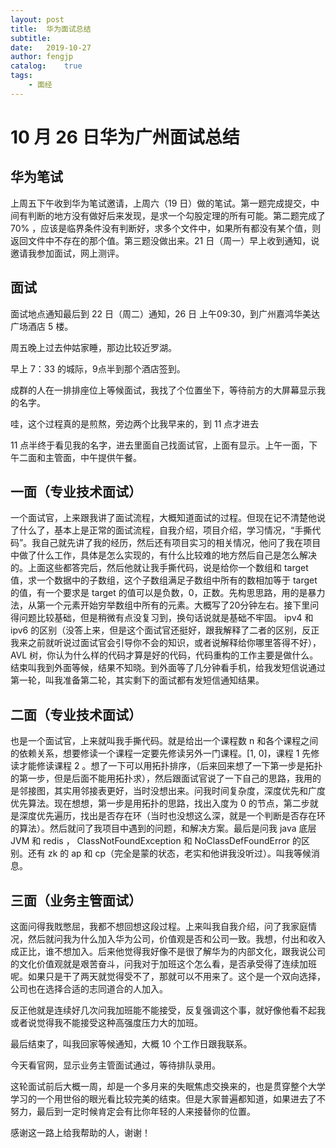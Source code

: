 ```yaml
---
layout: post
title:  华为面试总结
subtitle:   
date:   2019-10-27
author: fengjp
catalog:    true
tags:
    - 面经
---
```


#   10 月 26 日华为广州面试总结

##  华为笔试

上周五下午收到华为笔试邀请，上周六（19 日）做的笔试。第一题完成提交，中间有判断的地方没有做好后来发现，是求一个勾股定理的所有可能。第二题完成了 70% ，应该是临界条件没有判断好，求多个文件中，如果所有都没有某个值，则返回文件中不存在的那个值。第三题没做出来。21 日（周一）早上收到通知，说邀请我参加面试，网上测评。

##  面试

面试地点通知最后到 22 日（周二）通知，26 日 上午09:30，到广州嘉鸿华美达广场酒店 5 楼。

周五晚上过去仲姑家睡，那边比较近罗湖。

早上 7：33 的城际，9点半到那个酒店签到。

成群的人在一排排座位上等候面试，我找了个位置坐下，等待前方的大屏幕显示我的名字。

哇，这个过程真的是煎熬，旁边两个比我早来的，到 11 点才进去

11 点半终于看见我的名字，进去里面自己找面试官，上面有显示。上午一面，下午二面和主管面，中午提供午餐。

##  一面（专业技术面试）

一个面试官，上来跟我讲了面试流程，大概知道面试的过程。但现在记不清楚他说了什么了，基本上是正常的面试流程，自我介绍，项目介绍，学习情况，“手撕代码”。我自己就先讲了我的经历，然后还有项目实习的相关情况，他问了我在项目中做了什么工作，具体是怎么实现的，有什么比较难的地方然后自己是怎么解决的。上面这些都答完后，然后他就让我手撕代码，说是给你一个数组和 target 值，求一个数据中的子数组，这个子数组满足子数组中所有的数相加等于 target 的值，有一个要求是 target 的值可以是负数，0，正数。先构思思路，用的是暴力法，从第一个元素开始穷举数组中所有的元素。大概写了20分钟左右。接下里问得问题比较基础，但是稍微有点没复习到，换句话说就是基础不牢固。 ipv4 和 ipv6 的区别（没答上来，但是这个面试官还挺好，跟我解释了二者的区别，反正我来之前就听说过面试官会引导你不会的知识，或者说解释给你哪里答得不好），AVL 树，你认为什么样的代码才算是好的代码，代码重构的工作主要是做什么。结束叫我到外面等候，结果不知晓。到外面等了几分钟看手机，给我发短信说通过第一轮，叫我准备第二轮，其实剩下的面试都有发短信通知结果。

##  二面（专业技术面试）

也是一个面试官，上来就叫我手撕代码。就是给出一个课程数 n 和各个课程之间的依赖关系，想要修读一个课程一定要先修读另外一门课程。[1, 0]，课程 1 先修读才能修读课程 2 。想了一下可以用拓扑排序，（后来回来想了一下第一步是拓扑的第一步，但是后面不能用拓扑求），然后跟面试官说了一下自己的思路，我用的是邻接图，其实用邻接表更好，当时没想出来。问我时间复杂度，深度优先和广度优先算法。现在想想，第一步是用拓扑的思路，找出入度为 0 的节点，第二步就是深度优先遍历，找出是否存在环（当时也没想这么深，就是一个判断是否存在环的算法）。然后就问了我项目中遇到的问题，和解决方案。最后是问我 java 底层 JVM 和 redis ， ClassNotFoundException 和 NoClassDefFoundError 的区别。还有 zk 的 ap 和 cp（完全是蒙的状态，老实和他讲我没听过）。叫我等候消息。

##  三面（业务主管面试）

这面问得我戝憋屈，我都不想回想这段过程。上来叫我自我介绍，问了我家庭情况，然后就问我为什么加入华为公司，价值观是否和公司一致。我想，付出和收入成正比，谁不想加入。后来他觉得我好像不是很了解华为的内部文化，跟我说公司的文化价值观就是艰苦奋斗，问我对于加班这个怎么看，是否承受得了连续加班呢。如果只是干了两天就觉得受不了，那就可以不用来了。这个是一个双向选择，公司也在选择合适的志同道合的人加入。

反正他就是连续好几次问我加班能不能接受，反复强调这个事，就好像他看不起我或者说觉得我不能接受这种高强度压力大的加班。

最后结束了，叫我回家等候通知，大概 10 个工作日跟我联系。

今天看官网，显示业务主管面试通过，等待排队录用。

这轮面试前后大概一周，却是一个多月来的失眠焦虑交换来的，也是贯穿整个大学学习的一个用世俗的眼光看比较完美的结束。但是大家普遍都知道，如果进去了不努力，最后到一定时候肯定会有比你年轻的人来接替你的位置。

感谢这一路上给我帮助的人，谢谢！